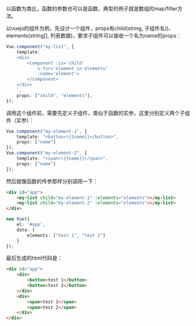 以函数为类比，函数的参数也可以是函数，典型的例子就是数组的map/filter方法。

以vuejs的组件为例，先设计一个组件，props有child(string, 子组件名))、elements(string[], 列表数据)，要求子组件可以接收一个名为name的props：

```ts
Vue.component("my-list", {
    template: `
    <div>
        <component :is='child'
            v-for='element in elements'
            :name='element'>
        </component>
    </div>
    `,
    props: ["child", "elements"],
});
```

调用这个组件前，需要先定义子组件，类似于函数的实参，这里分别定义两个子组件（实参）：

```ts
Vue.component("my-element-1", {
    template: "<button>\{{name}}</button>",
    props: ["name"]
});
Vue.component("my-element-2", {
    template: "<span>\{{name}}</span>",
    props: ["name"]
});
```

然后就像函数的传参那样分别调用一下：

```html
<div id="app">
    <my-list child="my-element-1" :elements="elements"></my-list>
    <my-list child="my-element-2" :elements="elements"></my-list>
</div>
```

```ts
new Vue({
    el: '#app',
    data: {
        elements: ["test 1", "test 2"]
    }
});
```

最后生成的html代码是：

```html
<div id="app">
    <div>
        <button>test 1</button>
        <button>test 2</button>
    </div>
    <div>
        <span>test 1</span>
        <span>test 2</span>
    </div>
</div>
```
